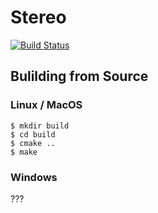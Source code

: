 
# Stereo

[![Build Status](https://travis-ci.org/mvk-pupils/stereo.svg?branch=master)](https://travis-ci.org/mvk-pupils/stereo)

## Bulilding from Source

### Linux / MacOS

```
$ mkdir build
$ cd build
$ cmake ..
$ make
```


### Windows

???

